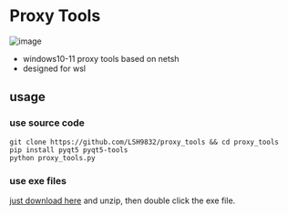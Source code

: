 # Proxy Tools

![image](https://user-images.githubusercontent.com/69880398/229083828-f0249ee7-87c0-4c98-9817-894728f93586.png)

- windows10-11 proxy tools based on netsh
- designed for wsl

## usage
### use source code
```
git clone https://github.com/LSH9832/proxy_tools && cd proxy_tools
pip install pyqt5 pyqt5-tools
python proxy_tools.py
```
### use exe files
[just download here](https://github.com/LSH9832/proxy_tools/releases/download/v0.0.1/proxy_tools.zip) and unzip, then double click the exe file.



